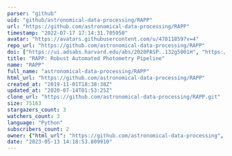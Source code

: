 ```yaml
---
parser: "github"
uid: "github/astronomical-data-processing/RAPP"
url: "https://github.com/astronomical-data-processing/RAPP"
timestamp: "2022-07-17 17:14:31.705950"
avatar: "https://avatars.githubusercontent.com/u/47811859?v=4"
repo_url: "https://github.com/astronomical-data-processing/RAPP"
doi: ["https://ui.adsabs.harvard.edu/abs/2020PASP..132g5001H", "https://ui.adsabs.harvard.edu/abs/2020ascl.soft05016H/abstract"]
title: "RAPP: Robust Automated Photometry Pipeline"
name: "RAPP"
full_name: "astronomical-data-processing/RAPP"
html_url: "https://github.com/astronomical-data-processing/RAPP"
created_at: "2019-11-01T18:38:38Z"
updated_at: "2020-07-14T01:53:25Z"
clone_url: "https://github.com/astronomical-data-processing/RAPP.git"
size: 75163
stargazers_count: 3
watchers_count: 3
language: "Python"
subscribers_count: 2
owner: {"html_url": "https://github.com/astronomical-data-processing", "avatar_url": "https://avatars.githubusercontent.com/u/47811859?v=4", "login": "astronomical-data-processing", "type": "Organization"}
date: "2023-05-13 14:18:53.809910"
---
```

